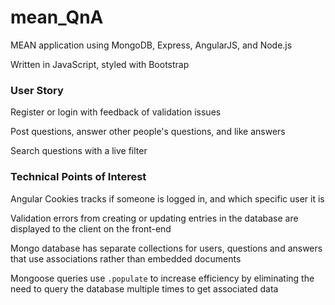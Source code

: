 # mean_QnA

MEAN application using MongoDB, Express, AngularJS, and Node.js

Written in JavaScript, styled with Bootstrap

### User Story

Register or login with feedback of validation issues

Post questions, answer other people's questions, and like answers

Search questions with a live filter

### Technical Points of Interest

Angular Cookies tracks if someone is logged in, and which specific user it is

Validation errors from creating or updating entries in the database are displayed to the client on the front-end

Mongo database has separate collections for users, questions and answers that use associations rather than embedded documents

Mongoose queries use `.populate` to increase efficiency by eliminating the need to query the database multiple times to get associated data
